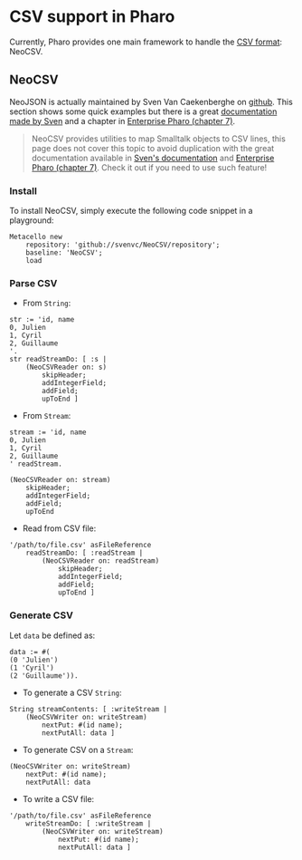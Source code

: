 # CSV support in Pharo
Currently, Pharo provides one main framework to handle the [CSV format](https://fr.wikipedia.org/wiki/Comma-separated_values): NeoCSV.

## NeoCSV
NeoJSON is actually maintained by Sven Van Caekenberghe on [github](https://github.com/svenvc/NeoCSV).
This section shows some quick examples but there is a great [documentation made by Sven](https://github.com/svenvc/docs/blob/master/neo/neo-csv-paper.md) and a chapter in [Enterprise Pharo (chapter 7)](http://books.pharo.org/enterprise-pharo/).

> NeoCSV provides utilities to map Smalltalk objects to CSV lines, this page does not cover this topic to avoid duplication with the great documentation available in [Sven's documentation](https://github.com/svenvc/docs/blob/master/neo/neo-csv-paper.md) and [Enterprise Pharo (chapter 7)](http://books.pharo.org/enterprise-pharo/). Check it out if you need to use such feature!

### Install
To install NeoCSV, simply execute the following code snippet in a playground:
```Smalltalk
Metacello new
    repository: 'github://svenvc/NeoCSV/repository';
    baseline: 'NeoCSV';
    load
```

### Parse CSV
- From `String`:
```Smalltalk
str := 'id, name
0, Julien
1, Cyril
2, Guillaume
'.
str readStreamDo: [ :s |
	(NeoCSVReader on: s)
		skipHeader;
		addIntegerField;
		addField;
		upToEnd ]
```

- From `Stream`:
```Smalltalk
stream := 'id, name
0, Julien
1, Cyril
2, Guillaume
' readStream.

(NeoCSVReader on: stream)
	skipHeader;
	addIntegerField;
	addField;
	upToEnd
```

- Read from CSV file:
```Smalltalk
'/path/to/file.csv' asFileReference
    readStreamDo: [ :readStream |
	    (NeoCSVReader on: readStream)
		    skipHeader;
		    addIntegerField;
		    addField;
		    upToEnd ]
```

### Generate CSV
Let `data` be defined as:
```Smalltalk
data := #(
(0 'Julien')
(1 'Cyril')
(2 'Guillaume')).
```

- To generate a CSV `String`:
```Smalltalk
String streamContents: [ :writeStream |
	(NeoCSVWriter on: writeStream)
		nextPut: #(id name);
		nextPutAll: data ]
```

- To generate CSV on a `Stream`:
```Smalltalk
(NeoCSVWriter on: writeStream)
	nextPut: #(id name);
	nextPutAll: data
```

- To write a CSV file:
```Smalltalk
'/path/to/file.csv' asFileReference
    writeStreamDo: [ :writeStream |
        (NeoCSVWriter on: writeStream)
	        nextPut: #(id name);
	        nextPutAll: data ]
```

